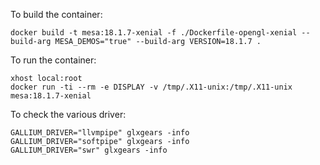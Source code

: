 To build the container:

```
docker build -t mesa:18.1.7-xenial -f ./Dockerfile-opengl-xenial --build-arg MESA_DEMOS="true" --build-arg VERSION=18.1.7 .
```

To run the container:

```
xhost local:root
docker run -ti --rm -e DISPLAY -v /tmp/.X11-unix:/tmp/.X11-unix  mesa:18.1.7-xenial
```

To check the various driver:

```
GALLIUM_DRIVER="llvmpipe" glxgears -info
GALLIUM_DRIVER="softpipe" glxgears -info
GALLIUM_DRIVER="swr" glxgears -info
```
